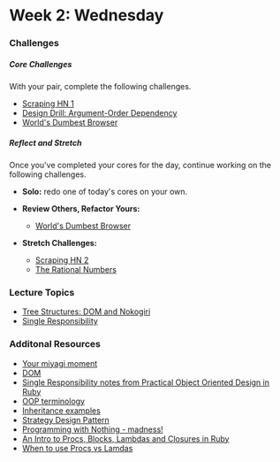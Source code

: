 # Week 2:  Wednesday

### Challenges

##### Core Challenges
With your pair, complete the following challenges.

- [Scraping HN 1](https://github.com/bobolinks-2014/scraping-hn-1-building-objects-challenge)
- [Design Drill: Argument-Order Dependency](https://github.com/bobolinks-2014/design-drill-argument-order-dependency-challenge)
- [World's Dumbest Browser](https://github.com/bobolinks-2014/world-s-simplest-browser-challenge)

##### Reflect and Stretch
Once you've completed your cores for the day, continue working on the following challenges.

- **Solo:** redo one of today's cores on your own.

- **Review Others, Refactor Yours:**
  - [World's Dumbest Browser](https://github.com/bobolinks-2014/world-s-simplest-browser-challenge)

- **Stretch Challenges:**
  - [Scraping HN 2](https://github.com/bobolinks-2014/scraping-hn-2-saving-to-csv-challenge)
  - [The Rational Numbers](https://github.com/bobolinks-2014/the-rational-numbers-challenge)

### Lecture Topics
- [Tree Structures: DOM and Nokogiri](../resources/lectures.md#tree-structures-dom-and-nokogiri)
- [Single Responsibility](../resources/lectures.md#single-responsibility)

### Additonal Resources

- [Your miyagi moment](http://techcrunch.com/2013/08/10/your-miyagi-moment/)
- [DOM](http://www.w3.org/TR/DOM-Level-2-Core/introduction.html)
- [Single Responsibility notes from Practical Object Oriented Design in Ruby](https://gist.github.com/abinoda/70611d45d7311d6677f5)
- [OOP terminology](https://gist.github.com/brickthorn/69d4feddd5857ba69a7f)
- [Inheritance examples](https://gist.github.com/alycit/1cbd6dbe2440add98fb2)
- [Strategy Design Pattern](http://en.wikipedia.org/wiki/Strategy_pattern)
- [Programming with Nothing - madness!](http://codon.com/programming-with-nothing)
- [An Intro to Procs, Blocks, Lambdas and Closures in Ruby](http://www.youtube.com/watch?v=VBC-G6hahWA)
- [When to use Procs vs Lamdas](http://stackoverflow.com/questions/626/when-to-use-lambda-when-to-use-proc-new)
